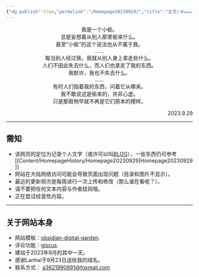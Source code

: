 ```yaml
---
{"dg-publish":true,"permalink":"/Homepage20230929/","title":"主页|𝒰𝓇𝒶𝓃𝓈","tags":["homepage","gardenEntry","gardenEntry","gardenEntry","gardenEntry","gardenEntry","gardenEntry","gardenEntry","gardenEntry","gardenEntry","gardenEntry","gardenEntry","gardenEntry","gardenEntry","gardenEntry","gardenEntry","gardenEntry","gardenEntry","gardenEntry","gardenEntry"],"dgShowLocalGraph":true,"created":"","updated":""}
---
```


<center>我是一个小偷。</center>
<center>总是妄想着从别人那里偷来什么。</center>
<center>甚至“小偷”的这个说法也从不属于我。</center>
<center>……</center>
<center>每当别人经过我，我就从别人身上拿走些什么。</center>
<center>人们不因此失去什么，而人们也拿走了我的东西。</center>
<center>我默许，我也不失去什么。</center>
<center>……</center>
<center>有时人们指着我的东西，问着它从哪来。</center>
<center>我不敢说这是偷来的，并非心虚。</center>
<center>只是那赃物早就不再是它们原本的模样。</center>
<p align="right">2023.9.29</p>

---
## 需知
- 该网页的定位为记录个人文字（或许可以叫[BLOG](https://zh.wikipedia.org/wiki/%E7%B6%B2%E8%AA%8C)），一些东西仍可参考[[Content/HomepageHistory/Homepage20230929\|Homepage20230929]]
- 网站在大陆网络访问可能会导致页面出现问题（目录和图片不显示）。
- 最近的更新频次是每周进行一次上传和修改（那么谁在看呢？）。
- 请不要把任何文本内容与作者挂钩哦。
- 正在尝试经营性内容。

---
## 关于网站本身
- 网站模板：[obsidian-digital-garden](https://github.com/oleeskild/obsidian-digital-garden).
- 评论功能：[giscus](https://github.com/giscus/giscus).
- 建站于2023年9月的其中一天。
- 感谢Lanhai于9月23日送给我的域名。
- 联系方式： a3621990891@foxmail.com